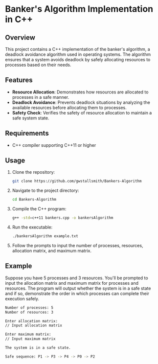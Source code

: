 # Banker's Algorithm Implementation in C++

## Overview
This project contains a C++ implementation of the banker's algorithm, a deadlock avoidance algorithm used in operating systems. The algorithm ensures that a system avoids deadlock by safely allocating resources to processes based on their needs.

## Features
- **Resource Allocation**: Demonstrates how resources are allocated to processes in a safe manner.
- **Deadlock Avoidance**: Prevents deadlock situations by analyzing the available resources before allocating them to processes.
- **Safety Check**: Verifies the safety of resource allocation to maintain a safe system state.

## Requirements
- C++ compiler supporting C++11 or higher

## Usage
1. Clone the repository:
    ```bash
    git clone https://github.com/gwstallsmith/Bankers-Algorithm
    ```
2. Navigate to the project directory:
    ```bash
    cd Bankers-Algorithm
    ```
3. Compile the C++ program:
    ```bash
    g++ -std=c++11 bankers.cpp -o bankersAlgorithm
    ```
4. Run the executable:
    ```bash
    ./bankersAlgorithm example.txt
    ```
5. Follow the prompts to input the number of processes, resources, allocation matrix, and maximum matrix.

## Example
Suppose you have 5 processes and 3 resources. You'll be prompted to input the allocation matrix and maximum matrix for processes and resources. The program will output whether the system is in a safe state and if so, demonstrate the order in which processes can complete their execution safely.

```bash
Number of processes: 5
Number of resources: 3

Enter allocation matrix:
// Input allocation matrix

Enter maximum matrix:
// Input maximum matrix

The system is in a safe state.

Safe sequence: P1 -> P3 -> P4 -> P0 -> P2
```
